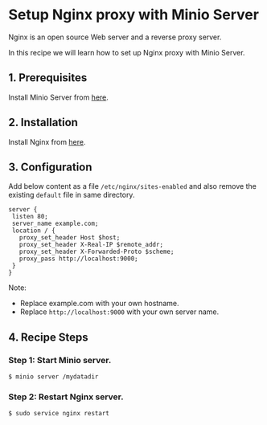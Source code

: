 # Setup Nginx proxy with Minio Server

Nginx is an open source Web server and a reverse proxy server.  

In this recipe we will learn how to set up Nginx proxy with Minio Server. 

## 1. Prerequisites
Install Minio Server from [here](http://docs.minio.io/docs/minio).

## 2. Installation
Install Nginx from [here](http://nginx.org/en/download.html).  

## 3. Configuration
Add  below content as a file ``/etc/nginx/sites-enabled``  and also remove the existing ``default`` file in same directory.
```
server {
 listen 80;
 server_name example.com;
 location / {
   proxy_set_header Host $host;
   proxy_set_header X-Real-IP $remote_addr;
   proxy_set_header X-Forwarded-Proto $scheme;
   proxy_pass http://localhost:9000;
 }
}
```
Note: 
* Replace example.com with your own hostname.
* Replace ``http://localhost:9000``  with your own server name.

## 4. Recipe Steps
### Step 1: Start Minio server. 

```
$ minio server /mydatadir
```

### Step 2: Restart Nginx server.
```
$ sudo service nginx restart
```
